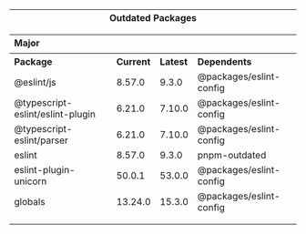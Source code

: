 <table><th style="text-align: center" colspan="4">Outdated Packages</th><tr style="height: 15px"></tr><th style="text-align: left" colspan="4">Major</th><tr style="height: 5px"></tr><th style="text-align: left">Package</th><th style="text-align: left">Current</th><th style="text-align: left">Latest</th><th style="text-align: left">Dependents</th><tr><td>@eslint/js</td><td>8.57.0</td><td>9.3.0</td><td>@packages/eslint-config</td></tr><tr><td>@typescript-eslint/eslint-plugin</td><td>6.21.0</td><td>7.10.0</td><td>@packages/eslint-config</td></tr><tr><td>@typescript-eslint/parser</td><td>6.21.0</td><td>7.10.0</td><td>@packages/eslint-config</td></tr><tr><td>eslint</td><td>8.57.0</td><td>9.3.0</td><td>pnpm-outdated</td></tr><tr><td>eslint-plugin-unicorn</td><td>50.0.1</td><td>53.0.0</td><td>@packages/eslint-config</td></tr><tr><td>globals</td><td>13.24.0</td><td>15.3.0</td><td>@packages/eslint-config</td></tr><tr style="height: 15px"></tr></table>